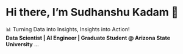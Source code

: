# Hi there, I’m Sudhanshu Kadam 👋  
📊 Turning Data into Insights, Insights into Action!  
**Data Scientist | AI Engineer | Graduate Student @ Arizona State University**
...
